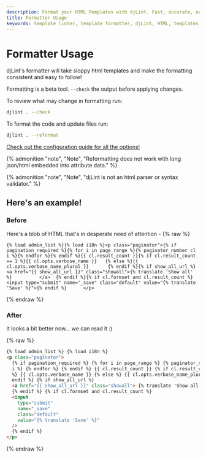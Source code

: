 ```yaml
---
description: Format your HTML Templates with djLint. Fast, accurate, output will make your templates shine.
title: Formatter Usage
keywords: template linter, template formatter, djLint, HTML, templates, formatter, linter, formatter usage
---
```


# Formatter Usage

djLint's formatter will take sloppy html templates and make the formatting consistent and easy to follow!

Formatting is a beta tool. `--check` the output before applying changes.

To review what may change in formatting run:

```bash
djlint . --check
```

To format the code and update files run:

```bash
djlint . --reformat
```

<div class="box notification is-info is-light">
    <span class="icon is-large"><i class="fas fa-2x fa-circle-arrow-right"></i></span><div class="my-auto ml-3 is-inline-block"><a href="/docs/configuration/">Check out the configuration guide for all the options!</a></div>
</div>

{% admonition
   "note",
   "Note",
   "Reformatting does not work with long json/html embedded into attribute data."
%}

{% admonition
   "note",
   "Note",
   "djLint is not an html parser or syntax validator."
%}

## Here's an example!

### Before

Here's a blob of HTML that's in desperate need of attention -
{% raw %}

```
{% load admin_list %}{% load i18n %}<p class="paginator">{% if pagination_required %}{% for i in page_range %}{% paginator_number cl i %}{% endfor %}{% endif %}{{ cl.result_count }}{% if cl.result_count == 1 %}{{ cl.opts.verbose_name }}   {% else %}{{ cl.opts.verbose_name_plural }}       {% endif %}{% if show_all_url %} <a href="{{ show_all_url }}" class="showall">{% translate 'Show all' %}          </a>  {% endif %}{% if cl.formset and cl.result_count %}<input type="submit" name="_save" class="default" value="{% translate 'Save' %}">{% endif %}      </p>
```

{% endraw %}

### After

It looks a bit better now... we can read it :)

{% raw %}

```html
{% load admin_list %} {% load i18n %}
<p class="paginator">
  {% if pagination_required %} {% for i in page_range %} {% paginator_number cl
  i %} {% endfor %} {% endif %} {{ cl.result_count }} {% if cl.result_count == 1
  %} {{ cl.opts.verbose_name }} {% else %} {{ cl.opts.verbose_name_plural }} {%
  endif %} {% if show_all_url %}
  <a href="{{ show_all_url }}" class="showall"> {% translate 'Show all' %} </a>
  {% endif %} {% if cl.formset and cl.result_count %}
  <input
    type="submit"
    name="_save"
    class="default"
    value="{% translate 'Save' %}"
  />
  {% endif %}
</p>
```

{% endraw %}
